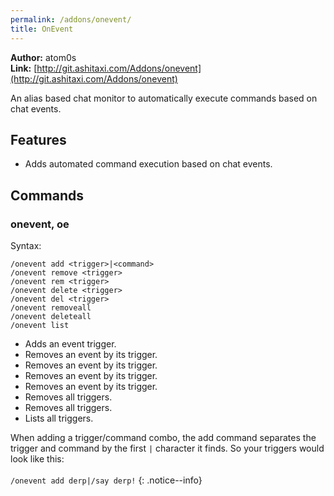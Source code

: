 ```yaml
---
permalink: /addons/onevent/
title: OnEvent
---
```


**Author:** atom0s<br/>
**Link:** [http://git.ashitaxi.com/Addons/onevent](http://git.ashitaxi.com/Addons/onevent)

An alias based chat monitor to automatically execute commands based on chat events.

## Features

  * Adds automated command execution based on chat events.

## Commands

### onevent, oe
Syntax:
```
/onevent add <trigger>|<command>
/onevent remove <trigger>
/onevent rem <trigger>
/onevent delete <trigger>
/onevent del <trigger>
/onevent removeall
/onevent deleteall
/onevent list
```
  * Adds an event trigger.
  * Removes an event by its trigger.
  * Removes an event by its trigger.
  * Removes an event by its trigger.
  * Removes an event by its trigger.
  * Removes all triggers.
  * Removes all triggers.
  * Lists all triggers.

When adding a trigger/command combo, the add command separates the trigger and command by the first `|` character it finds. So your triggers would look like this:<br/><br/>
`/onevent add derp|/say derp!`
{: .notice--info}
